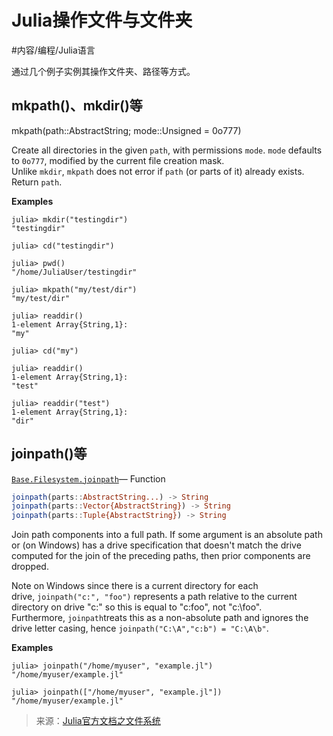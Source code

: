 # Julia操作文件与文件夹

#内容/编程/Julia语言 

通过几个例子实例其操作文件夹、路径等方式。

## mkpath()、mkdir()等

mkpath(path::AbstractString; mode::Unsigned = 0o777)

Create all directories in the given `path`, with permissions `mode`. `mode` defaults to `0o777`, modified by the current file creation mask. Unlike `mkdir`, `mkpath` does not error if `path` (or parts of it) already exists. Return `path`.

**Examples**

```julia-repl
julia> mkdir("testingdir")  
"testingdir"  
  
julia> cd("testingdir")  
  
julia> pwd()  
"/home/JuliaUser/testingdir"  
  
julia> mkpath("my/test/dir")  
"my/test/dir"  
  
julia> readdir()  
1-element Array{String,1}:  
"my"  
  
julia> cd("my")  
  
julia> readdir()  
1-element Array{String,1}:  
"test"  
  
julia> readdir("test")  
1-element Array{String,1}:  
"dir"
```

## joinpath()等

[`Base.Filesystem.joinpath`](https://docs.juliacn.com/dev/base/file/#Base.Filesystem.joinpath)— Function

```julia
joinpath(parts::AbstractString...) -> String
joinpath(parts::Vector{AbstractString}) -> String
joinpath(parts::Tuple{AbstractString}) -> String
```

Join path components into a full path. If some argument is an absolute path or (on Windows) has a drive specification that doesn't match the drive computed for the join of the preceding paths, then prior components are dropped.

Note on Windows since there is a current directory for each drive, `joinpath("c:", "foo")` represents a path relative to the current directory on drive "c:" so this is equal to "c:foo", not "c:\foo". Furthermore, `joinpath`treats this as a non-absolute path and ignores the drive letter casing, hence `joinpath("C:\A","c:b") = "C:\A\b"`.

**Examples**

```julia-repl
julia> joinpath("/home/myuser", "example.jl")
"/home/myuser/example.jl"
```

```julia-repl
julia> joinpath(["/home/myuser", "example.jl"])
"/home/myuser/example.jl"
```


> 来源：[Julia官方文档之文件系统](https://docs.juliacn.com/dev/base/file/)